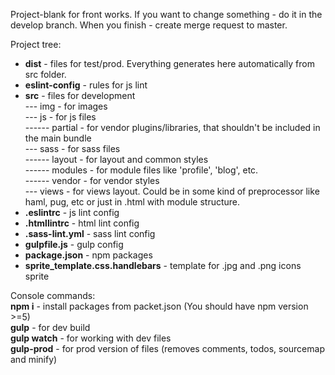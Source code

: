 Project-blank for front works. If you want to change something - do it in the develop branch. When you finish - create merge request to master. <br/>

Project tree: <br/>
- **dist** - files for test/prod. Everything generates here automatically from src folder. <br/>
- **eslint-config** - rules for js lint <br/>
- **src** - files for development <br/>
--- img - for images <br/>
--- js - for js files <br/>
------ partial - for vendor plugins/libraries, that shouldn't be included in the main bundle <br/>
--- sass - for sass files <br/> 
------ layout - for layout and common styles <br/> 
------ modules - for module files like 'profile', 'blog', etc. <br/> 
------ vendor - for vendor styles <br/> 
--- views - for views layout. Could be in some kind of preprocessor like haml, pug, etc or just in .html with module structure. <br/>
- **.eslintrc** - js lint config  <br/> 
- **.htmllintrc** - html lint config  <br/> 
- **.sass-lint.yml** - sass lint config <br/> 
- **gulpfile.js** - gulp config <br/> 
- **package.json** - npm packages <br/> 
- **sprite_template.css.handlebars** - template for .jpg and .png icons sprite <br/> 

Console commands: <br/>
**npm i**  - install packages from packet.json (You should have npm version >=5) <br/>
**gulp** - for dev build <br/>
**gulp watch** - for working with dev files <br/>
**gulp-prod** -  for prod version of files (removes comments, todos, sourcemap and minify) <br/>